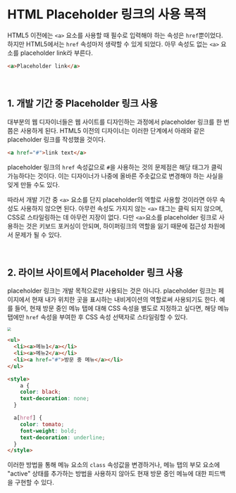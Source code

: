 # HTML Placeholder 링크의 사용 목적

HTML5 이전에는 `<a>` 요소를 사용할 때 필수로 입력해야 하는 속성은 `href`뿐이었다. 하지만 HTML5에서는 `href` 속성마저 생략할 수 있게 되었다. 아무 속성도 없는 `<a>` 요소를 placeholder link라 부른다.

```html
<a>Placeholder link</a>
```

&nbsp;  

## 1. 개발 기간 중 Placeholder 링크 사용

대부분의 웹 디자이너들은 웹 사이트를 디자인하는 과정에서 placeholder 링크를 한 번쯤은 사용하게 된다. HTML5 이전의 디자이너는 이러한 단계에서 아래와 같은 placeholder 링크를 작성했을 것이다.

```html
<a href="#">link text</a>
```

placeholder 링크의 `href` 속성값으로  `#`을 사용하는 것의 문제점은 해당 태그가 클릭 가능하다는 것이다. 이는 디자이너가 나중에 올바른 주솟값으로 변경해야 하는 사실을 잊게 만들 수도 있다.

따라서 개발 기간 중 `<a>` 요소를 단지 placeholder의 역할로 사용할 것이라면 아무 속성도 사용하지 않으면 된다. 아무런 속성도 가지지 않는 `<a>` 태그는 클릭 되지 않으며, CSS로 스타일링하는 데 아무런 지장이 없다. 다만 `<a>`요소를 placeholder 링크로 사용하는 것은 키보드 포커싱이 안되며, 하이퍼링크의 역할을 잃기 때문에 접근성 차원에서 문제가 될 수 있다. 

&nbsp;  

## 2. 라이브 사이트에서 Placeholder 링크 사용

placeholder 링크는 개발 목적으로만 사용되는 것은 아니다. placeholder 링크는 페이지에서 현재 내가 위치한 곳을 표시하는 내비게이션의 역할로써 사용되기도 한다. 예를 들어, 현재 방문 중인 메뉴 탭에 대해 CSS 속성을 별도로 지정하고 싶다면, 해당 메뉴 탭에만 `href` 속성을 부여한 후 CSS 속성 선택자로 스타일링할 수 있다.

<img src="https://user-images.githubusercontent.com/32444914/78852557-9fcd5980-7a57-11ea-83bb-5f0f139a83d9.png" style="zoom:50%;" />

```html
<ul>
  <li><a>메뉴1</a></li>
  <li><a>메뉴2</a></li>
  <li><a href="#">방문 중 메뉴</a></li>
</ul>

<style>
	a {
    color: black;
    text-decoration: none;
  }

  a[href] {
    color: tomato;
    font-weight: bold;
    text-decoration: underline;
  }
</style>
```

이러한 방법을 통해 메뉴 요소의  `class` 속성값을 변경하거나, 메뉴 탭의 부모 요소에 "active" 상태를 추가하는 방법을 사용하지 않아도 현재 방문 중인 메뉴에 대한 피드백을 구현할 수 있다.

